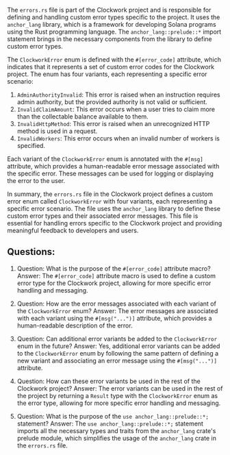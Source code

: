 The `errors.rs` file is part of the Clockwork project and is responsible for defining and handling custom error types specific to the project. It uses the `anchor_lang` library, which is a framework for developing Solana programs using the Rust programming language. The `anchor_lang::prelude::*` import statement brings in the necessary components from the library to define custom error types.

The `ClockworkError` enum is defined with the `#[error_code]` attribute, which indicates that it represents a set of custom error codes for the Clockwork project. The enum has four variants, each representing a specific error scenario:

1. `AdminAuthorityInvalid`: This error is raised when an instruction requires admin authority, but the provided authority is not valid or sufficient.
2. `InvalidClaimAmount`: This error occurs when a user tries to claim more than the collectable balance available to them.
3. `InvalidHttpMethod`: This error is raised when an unrecognized HTTP method is used in a request.
4. `InvalidWorkers`: This error occurs when an invalid number of workers is specified.

Each variant of the `ClockworkError` enum is annotated with the `#[msg]` attribute, which provides a human-readable error message associated with the specific error. These messages can be used for logging or displaying the error to the user.

In summary, the `errors.rs` file in the Clockwork project defines a custom error enum called `ClockworkError` with four variants, each representing a specific error scenario. The file uses the `anchor_lang` library to define these custom error types and their associated error messages. This file is essential for handling errors specific to the Clockwork project and providing meaningful feedback to developers and users.

## Questions:

1. Question: What is the purpose of the `#[error_code]` attribute macro?
   Answer: The `#[error_code]` attribute macro is used to define a custom error type for the Clockwork project, allowing for more specific error handling and messaging.

2. Question: How are the error messages associated with each variant of the `ClockworkError` enum?
   Answer: The error messages are associated with each variant using the `#[msg("...")]` attribute, which provides a human-readable description of the error.

3. Question: Can additional error variants be added to the `ClockworkError` enum in the future?
   Answer: Yes, additional error variants can be added to the `ClockworkError` enum by following the same pattern of defining a new variant and associating an error message using the `#[msg("...")]` attribute.

4. Question: How can these error variants be used in the rest of the Clockwork project?
   Answer: The error variants can be used in the rest of the project by returning a `Result` type with the `ClockworkError` enum as the error type, allowing for more specific error handling and messaging.

5. Question: What is the purpose of the `use anchor_lang::prelude::*;` statement?
   Answer: The `use anchor_lang::prelude::*;` statement imports all the necessary types and traits from the `anchor_lang` crate's prelude module, which simplifies the usage of the `anchor_lang` crate in the `errors.rs` file.
